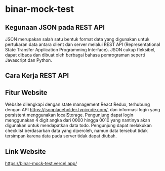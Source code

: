 # binar-mock-test

## Kegunaan JSON pada REST API
JSON merupakan salah satu bentuk format data yang digunakan untuk pertukaran data antara client dan server melalui REST API (Representational State Transfer Application Programming Interface). JSON cukup fleksibel, dapat dibaca dan dibuat oleh berbagai bahasa pemrograman seperti Javascript dan Python.
## Cara Kerja REST API

## Fitur Website
Website dilengkapi dengan state management React Redux, terhubung dengan API https://jsonplaceholder.typicode.com/, dan informasi login yang persistent menggunakan localStorage. Pengunjung dapat login menggunakan 4 digit angka dari 0000 hingga 0010 yang nantinya akan digunakan untuk mendapatkan data todo. Pengunjung dapat melakukan checklist berdasarkan data yang diperoleh, namun data tersebut tidak tersimpan karena data pada server tidak dapat diubah.
## Link Website
https://binar-mock-test.vercel.app/
